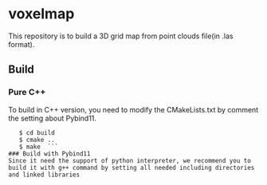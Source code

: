 # voxelmap
This repository is to build a 3D grid map from point clouds file(in .las format).
## Build
### Pure C++
To build in C++ version, you need to modify the CMakeLists.txt by comment the setting about Pybind11.
```$ mkdir build
   $ cd build
   $ cmake ..
   $ make  ```
### Build with Pybind11
Since it need the support of python interpreter, we recommend you to build it with g++ command by setting all needed including directories and linked libraries
